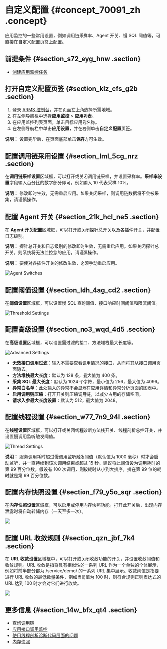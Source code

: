 # 自定义配置 {#concept_70091_zh .concept}

应用监控的一些常用设置，例如调用链采样率、Agent 开关、慢 SQL 阈值等，可直接在自定义配置页签上配置。

## 前提条件 {#section_s72_eyg_hnw .section}

-   [创建应用监控任务](../intl.zh-CN/快速入门/创建应用监控任务.md#)

## 打开自定义配置页签 {#section_klz_cfs_g2b .section}

1.  登录 [ARMS 控制台](https://arms-ap-southeast-1.console.aliyun.com/#/home)，并在页面左上角选择所需地域。
2.  在左侧导航栏中选择**应用监控** \> **应用列表**。
3.  在应用监控列表页面，单击目标应用的名称。
4.  在左侧导航栏中单击**应用设置**，并在右侧单击**自定义配置**页签。

**说明：** 设置完毕后，在页面底部单击**保存**方可生效。

## 配置调用链采用设置 {#section_lml_5cg_nrz .section}

在**调用链采样设置**区域框，可以打开或关闭调用链采样，并设置采样率。**采样率设置**字段输入百分比的数字部分即可，例如输入 10 代表采样 10%。

**说明：** 修改即时生效，无需重启应用。如果关闭采样，则调用链数据将不会被采集，请谨慎操作。

## 配置 Agent 开关 {#section_21k_hcl_ne5 .section}

在 **Agent 开关配置**区域框，可以打开或关闭探针总开关以及各插件开关，并配置日志级别。

**说明：** 探针总开关和日志级别的修改即时生效，无需重启应用。如果关闭探针总开关，则系统将无法监控您的应用，请谨慎操作。

**说明：** 要使对各插件开关的修改生效，必须手动重启应用。

![Agent Switches](http://static-aliyun-doc.oss-cn-hangzhou.aliyuncs.com/assets/img/152246/155851911543148_zh-CN.png)

## 配置阈值设置 {#section_ldh_4ag_cd2 .section}

在**阈值设置**区域框，可以设置慢 SQL 查询阈值、接口响应时间阈值和限流阈值。

![Threshold Settings](http://static-aliyun-doc.oss-cn-hangzhou.aliyuncs.com/assets/img/152246/155851911643149_zh-CN.png)

## 配置高级设置 {#section_no3_wqd_4d5 .section}

在**高级设置**区域框，可以设置需过滤的接口、方法堆栈最大长度等。

![Advanced Settings](http://static-aliyun-doc.oss-cn-hangzhou.aliyuncs.com/assets/img/152246/155851911643183_zh-CN.png)

-   **无效接口调用过滤**：输入不需要查看调用情况的接口，从而将其从接口调用页面隐去。
-   **方法堆栈最大长度**：默认为 128 条，最大值为 400 条。
-   **采集 SQL 最大长度**：默认为 1024 个字符，最小值为 256，最大值为 4096。
-   **异常白名单**：此处输入的异常不会显示在应用详情和异常分析页面的图表中。
-   **启用调用链压缩**：打开开关则压缩调用链，以减少占用的存储空间。
-   **请求入参最大长度设置**：默认为 512，最大值为 2048。

## 配置线程设置 {#section_w77_7n9_94l .section}

在**线程设置**区域框，可以打开或关闭线程诊断方法栈开关、线程剖析总控开关，并设置慢调用监听触发阈值。

![Thread Settings](http://static-aliyun-doc.oss-cn-hangzhou.aliyuncs.com/assets/img/152246/155851911643185_zh-CN.png)

**说明：** 服务调用耗时超过慢调用监听触发阈值（默认值为 1000 毫秒）时才会启动监听，并一直持续到该次调用结束或超过 15 秒。建议将此阈值设为调用耗时的第 99 百分位数。假设有 100 次调用，则按耗时从小到大排序，排在第 99 位的耗时就是第 99 百分位数。

## 配置内存快照设置 {#section_f79_y5o_sqr .section}

在**内存快照设置**区域框，可以启用或停用内存快照功能。打开此开关后，出现内存泄露时将自动转储内存（一天至多一次）。

![](http://static-aliyun-doc.oss-cn-hangzhou.aliyuncs.com/assets/img/152246/155851911646550_zh-CN.png)

## 配置 URL 收敛规则 {#section_qzn_jbf_7k4 .section}

在 **URL 收敛设置**区域框中，可以打开或关闭收敛功能的开关，并设置收敛阈值和收敛规则。URL 收敛是指将具有相似性的一系列 URL 作为一个单独的个体展示，例如将前半部分都为 /service/demo/ 的一系列 URL 集中展示。收敛阈值是指要进行 URL 收敛的最低数量条件，例如当阈值为 100 时，则符合规则正则表达式的 URL 达到 100 时才会对它们进行收敛。

![](http://static-aliyun-doc.oss-cn-hangzhou.aliyuncs.com/assets/img/152246/155851911646552_zh-CN.png)

## 更多信息 {#section_14w_bfx_qt4 .section}

-   [查询调用链](intl.zh-CN/应用监控/控制台功能/查询调用链.md#)
-   [应用接口调用监控](intl.zh-CN/应用监控/控制台功能/应用接口调用监控.md#)
-   [使用线程剖析诊断代码层面的问题](intl.zh-CN/应用监控/使用教程/使用线程剖析诊断代码层面的问题.md#)
-   [内存快照](intl.zh-CN/应用监控/控制台功能/应用详情/内存快照.md#)

